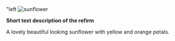 <!DOCTYPE html>

<html>
<meta charset="utf-8">
  <head>
  </head>
  <body>
   <align>"left</align>
  <img src="(https://github.com/user-attachments/assets/1f6ea986-39ca-491a-bc25-ab44729c4814.jpg)" alt="sunflower">
  <img width="100">
    <p><strong>Short text description of the refirm</strong></p>
  <p> A lovely beautiful looking sunflower with yellow and orange petals.</p>

  
  
